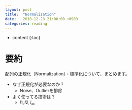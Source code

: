 ```yaml
---
layout: post
title:  "Normalization"
date:   2018-12-28 21:00:00 +0900
categories: reading
---
```


* content
{:toc}

# 要約

配列の正規化（Normalization）・標準化について、まとめます。

- なぜ正規化が必要なのか？
  - Noise、Outlierを排除
- よく使ってる技術は？
  - $l1, l2, l_{\infty}$


#
